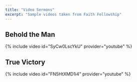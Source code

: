 ```yaml
---
title: "Video Sermons"
excerpt: "Sample videos taken from Faith Fellowship"
---
```


## Behold the Man
{% include video id="SyCw0LscYkU" provider="youtube" %}


## True Victory
{% include video id="FN5HtXMD1i4" provider="youtube" %}

